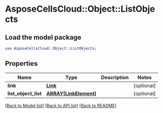 # AsposeCellsCloud::Object::ListObjects

## Load the model package
```perl
use AsposeCellsCloud::Object::ListObjects;
```

## Properties
Name | Type | Description | Notes
------------ | ------------- | ------------- | -------------
**link** | [**Link**](Link.md) |  | [optional] 
**list_object_list** | [**ARRAY[LinkElement]**](LinkElement.md) |  | [optional] 

[[Back to Model list]](../README.md#documentation-for-models) [[Back to API list]](../README.md#documentation-for-api-endpoints) [[Back to README]](../README.md)


